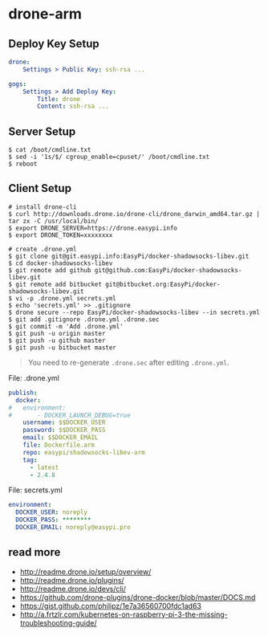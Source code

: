 drone-arm
=========

## Deploy Key Setup

```yaml
drone:
    Settings > Public Key: ssh-rsa ...

gogs:
    Settings > Add Deploy Key:
        Title: drone
        Content: ssh-rsa ...
```

## Server Setup

```
$ cat /boot/cmdline.txt
$ sed -i '1s/$/ cgroup_enable=cpuset/' /boot/cmdline.txt
$ reboot
```

## Client Setup

```
# install drone-cli
$ curl http://downloads.drone.io/drone-cli/drone_darwin_amd64.tar.gz | tar zx -C /usr/local/bin/
$ export DRONE_SERVER=https://drone.easypi.info
$ export DRONE_TOKEN=xxxxxxxx

# create .drone.yml
$ git clone git@git.easypi.info:EasyPi/docker-shadowsocks-libev.git
$ cd docker-shadowsocks-libev
$ git remote add github git@github.com:EasyPi/docker-shadowsocks-libev.git
$ git remote add bitbucket git@bitbucket.org:EasyPi/docker-shadowsocks-libev.git
$ vi -p .drone.yml secrets.yml
$ echo 'secrets.yml' >> .gitignore
$ drone secure --repo EasyPi/docker-shadowsocks-libev --in secrets.yml
$ git add .gitignore .drone.yml .drone.sec
$ git commit -m 'Add .drone.yml'
$ git push -u origin master
$ git push -u github master
$ git push -u bitbucket master
```

> You need to re-generate `.drone.sec` after editing `.drone.yml`.

File: .drone.yml

```yaml
publish:
  docker:
#   environment:
#       - DOCKER_LAUNCH_DEBUG=true
    username: $$DOCKER_USER
    password: $$DOCKER_PASS
    email: $$DOCKER_EMAIL
    file: Dockerfile.arm
    repo: easypi/shadowsocks-libev-arm
    tag:
      - latest
      - 2.4.8
```

File: secrets.yml

```yaml
environment:
  DOCKER_USER: noreply
  DOCKER_PASS: ********
  DOCKER_EMAIL: noreply@easypi.pro
```

## read more

- <http://readme.drone.io/setup/overview/>
- <http://readme.drone.io/plugins/>
- <http://readme.drone.io/devs/cli/>
- <https://github.com/drone-plugins/drone-docker/blob/master/DOCS.md>
- <https://gist.github.com/philipz/1e7a36560700fdc1ad63>
- <http://a.frtzlr.com/kubernetes-on-raspberry-pi-3-the-missing-troubleshooting-guide/>
